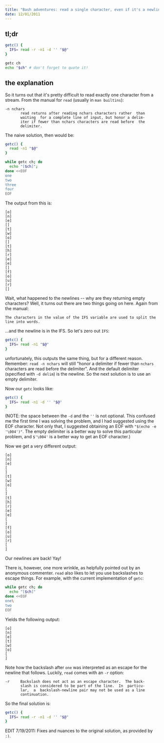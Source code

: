 ```yaml
---
title: "Bash adventures: read a single character, even if it's a newline"
date: 12/01/2011
---
```


## tl;dr

``` bash
getc() {
  IFS= read -r -n1 -d '' "$@"
}

getc ch
echo "$ch" # don't forget to quote it!
```

<!--fold-->

## the explanation

So it turns out that it's pretty difficult to read exactly one character from a stream.
From the manual for `read` (usually in `man builtins`):

```
-n nchars
       read returns after reading nchars characters rather  than
       waiting  for a complete line of input, but honor a delim‐
       iter if fewer than nchars characters are read before  the
       delimiter.
```


The naive solution, then would be:

``` bash
getc() {
  read -n1 "$@"
}

while getc ch; do
  echo "[$ch]";
done <<EOF
one
two
three
four
EOF
```

The output from this is:

```
[o]
[n]
[e]
[]
[t]
[w]
[o]
[]
[t]
[h]
[r]
[e]
[e]
[]
[f]
[o]
[u]
[r]
[]
```

Wait, what happened to the newlines -- why are they returning empty characters?  Well, it turns out there are two things going on here.  Again from the manual:

```
The characters in the value of the IFS variable are used to split the
line into words.
```

...and the newline is in the IFS.  So let's zero out `IFS`:

``` bash
getc() {
  IFS= read -n1 "$@"
}
```

unfortunately, this outputs the same thing, but for a different reason.
Remember: `read -n nchars` will still "honor a delimiter if fewer than `nchars` characters are read before the delimiter".
And the default delimiter (specified with `-d delim`) is the newline.
So the next solution is to use an empty delimiter.

Now our `getc` looks like:

``` bash
getc() {
  IFS= read -n1 -d '' "$@"
}
```

(NOTE: the space between the `-d` and the `''` is not optional.  This confused me the first time I was solving the problem, and I had suggested using the EOF character.  Not only that, I suggested obtaining an EOF with `"$(echo -e '\004')"`.  The empty delimiter is a better way to solve this particular problem, and `$'\004'` is a better way to get an EOF character.)

Now we get a very different output:

```
[o]
[n]
[e]
[
]
[t]
[w]
[o]
[
]
[t]
[h]
[r]
[e]
[e]
[
]
[f]
[o]
[u]
[r]
[
]
```

Our newlines are back!  Yay!

There is, however, one more wrinkle, as helpfully pointed out by an anonymous commenter.  `read` also likes to let you use backslashes to escape things.  For example, with the current implementation of `getc`:

``` bash
while getc ch; do
  echo "[$ch]"
done <<EOF
one\
two
EOF
```

Yields the following output:

```
[o]
[n]
[e]
[t]
[w]
[o]
[
]
```

Note how the backslash after `one` was interpreted as an escape for the newline that follows.  Luckily, `read` comes with an `-r` option:

```
-r     Backslash does not act as an escape character.  The back‐
       slash is considered to be part of the line.  In  particu‐
       lar,  a  backslash-newline pair may not be used as a line
       continuation.
```

So the final solution is:

``` bash
getc() {
  IFS= read -r -n1 -d '' "$@"
}
```

EDIT 7/19/2011:  Fixes and nuances to the original solution, as provided by `:)`.
